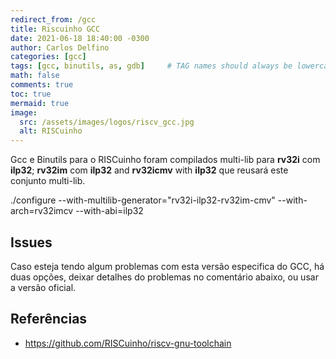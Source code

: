 ```yaml
---
redirect_from: /gcc
title: Riscuinho GCC
date: 2021-06-18 18:40:00 -0300
author: Carlos Delfino
categories: [gcc]
tags: [gcc, binutils, as, gdb]     # TAG names should always be lowercase
math: false
comments: true
toc: true
mermaid: true
image:
  src: /assets/images/logos/riscv_gcc.jpg
  alt: RISCuinho
---
```


Gcc e Binutils para o RISCuinho foram compilados multi-lib para **rv32i** com **ilp32**; **rv32im** com **ilp32** and **rv32icmv** with **ilp32** que reusará este conjunto multi-lib. 

./configure --with-multilib-generator="rv32i-ilp32-rv32im-cmv" --with-arch=rv32imcv --with-abi=ilp32

## Issues

Caso esteja tendo algum problemas com esta versão especifica do GCC, há duas opções, deixar detalhes do problemas no comentário abaixo, ou usar a versão oficial.

## Referências

- https://github.com/RISCuinho/riscv-gnu-toolchain
